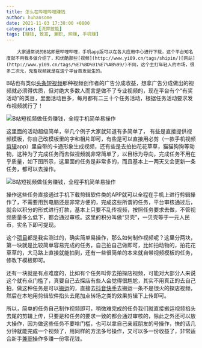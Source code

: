 ```yaml
---
title: 怎么在哔哩哔哩赚钱
author: huhansome
date: 2021-11-03 17:38:00 +0800
categories: [流弊技能]
tags: [赚钱, 致富, 兼职, 网赚, 手机赚]
---
```



        大家通常说的B站即是哔哩哔哩，手机app版可以在各大应用中心进行下载，这个平台知名度就不用我多做介绍了，和优酷那些[视频](http://www.yi09.cn/tags/shipin/)[网站](http://www.yi09.cn/tags/%E7%BD%91%E7%AB%99/)不同，这个主打年轻人的市场，很多二次元，鬼畜视频就是在这个平台首发诞生的。  
  
B站也有类似[头条](http://www.yi09.cn/tags/%E5%A4%B4%E6%9D%A1/)[短视频](http://www.yi09.cn/tags/%E7%9F%AD%E8%A7%86%E9%A2%91/)那种视频创作者的广告分成收益，想拿广告分成做出的视频就必须得优质，但对绝大多数人而言是做不了专业视频的，现在平台有个“有奖活动”的类目，里面活动巨多，每月都有二三十个任务活动，根据任务活动要求发布视频就行了！  
  
![B站短视频做任务赚钱，全程手机简单易操作
](http://www.yi09.cn/zb_users/upload/2021/07/20210713231716162618943623648.jpeg)  
  
这里面的活动超级简单，举几个例子大家就知道有多简单了，
有些是直接提供视频模板，你自己改模板里的字和相片即可，有些是可以直接用必剪（一款手机视频[剪辑](http://www.yi09.cn/tags/%E5%89%AA%E8%BE%91/)app）里自带的卡通形象生成视频，还有些是去拍拍花花草草，猫猫狗狗等动物，这种为了完成任务而去做视频就非常简单了，以目标为导向，完成任务不用在乎质量，如下图所示，这里面的任务是非常多的，而且基本上一两天又会更新一条任务，都可以去操作。  
  
![B站短视频做任务赚钱，全程手机简单易操作
](http://www.yi09.cn/zb_users/upload/2021/07/20210713231716162618943695525.jpeg)  
  
操作这些任务直接通过手机下载剪辑软件类的APP就可以全程在手机上进行剪辑操作了，不需要用到电脑还是非常方便的，完成这些所谓的任务，平台审核通过后，就会以积分的形式进行打款，基本上只要不乱传视频，按照任务要求去做，不管视频质量多么低下，都会通过审核。这里的积分叫做“贝壳”，一贝壳等于一元人民币，实名下即可提现。  
  
这个[项目](http://www.yi09.cn/tags/%E9%A1%B9%E7%9B%AE/)都是我实测过的，确实简单易操作，那么如何制作视频呢？这里分两块，第一块就是比较简单容易完成的任务，自己拍自己做即可，比如拍动物的，拍花花草草的，大马路上直接就能拍到，还有一些很简单的本来就自带视频模板的任务，修改下模板即可。  
  
还有一块就是有点难度的，比如有个任务叫你去拍探店视频，可能对大部分人来说这个就有点门槛了，真要自己去探店有些人会觉得很尴尬，其实不用真正的去自己拍，做这种任务是可以[搬运](http://www.yi09.cn/tags/banyun/)的，直接去[抖音](http://www.yi09.cn/tags/%E6%8A%96%E9%9F%B3/)[快手](http://www.yi09.cn/tags/%E5%BF%AB%E6%89%8B/)去搬运一条不是很火的探店视频，然后在本地用剪辑软件掐头去尾加点转场之类的效果剪辑下上传即可。  
  
所以，简单的任务自己制作视频即可，稍微难完成的任务我们就直接搬运视频掐头去尾的剪辑上传，只要是和任务的要求一致的都会通过审核的，除此之外还可以放大操作，因为做这些任务不要啥门槛，也可以拿自己亲戚朋友的号操作，快的话几分钟就能完成一个视频了，用同样的方法多号操作，又可以多一份收益了，非常适合新手[兼职](http://www.yi09.cn/tags/%E5%85%BC%E8%81%8C/)操作多赚一份零花钱。


